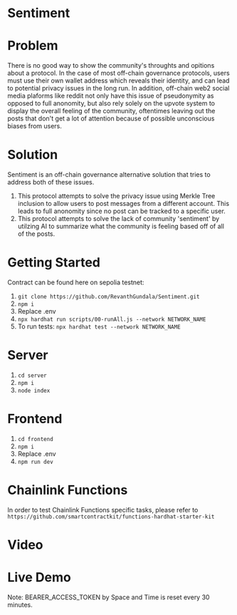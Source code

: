 # Sentiment

# Problem
There is no good way to show the community's throughts and opitions about a protocol. In the case of most off-chain governance protocols, users must use their own wallet address which reveals their identity, and can lead to potential privacy issues in the long run. In addition, off-chain web2 social media plaforms like reddit not only have this issue of pseudonymity as opposed to full anonomity, but also rely solely on the upvote system to display the overall feeling of the community, oftentimes leaving out the posts that don't get a lot of attention because of possible unconscious biases from users.

# Solution
Sentiment is an off-chain governance alternative solution that tries to address both of these issues. 
1. This protocol attempts to solve the privacy issue using Merkle Tree inclusion to allow users to post messages from a different account. This leads to full anonomity since no post can be tracked to a specific user.
2. This protocol attempts to solve the lack of community 'sentiment' by utilzing AI to summarize what the community is feeling based off of all of the posts.

# Getting Started
Contract can be found here on sepolia testnet:  
1. ```git clone https://github.com/RevanthGundala/Sentiment.git```
2. ```npm i```
3. Replace .env
4. ```npx hardhat run scripts/00-runAll.js --network NETWORK_NAME```
5. To run tests: ```npx hardhat test --network NETWORK_NAME```

# Server
1. ```cd server```
2. ```npm i```
3. ```node index```

# Frontend
1. ```cd frontend```
2. ``` npm i ```
3. Replace .env
4. ```npm run dev```

# Chainlink Functions
In order to test Chainlink Functions specific tasks, please refer to ```https://github.com/smartcontractkit/functions-hardhat-starter-kit```

# Video 

# Live Demo
Note: BEARER_ACCESS_TOKEN by Space and Time is reset every 30 minutes.



